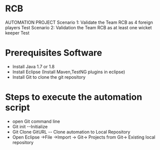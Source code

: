 # RCB
AUTOMATION PROJECT
Scenario 1: Validate the Team RCB as 4 foreign players Test
Scenario 2: Validation the Team RCB as at least one wicket keeper Test

# Prerequisites Software
* Install Java 1.7 or 1.8 
* Install Eclipse (Install Maven,TestNG plugins in eclipse)
* Install Git to clone the git repository 

# Steps to execute the automation script 
* open Git command line
* Git init  --Initialize 
* Git Clone GitURL  -- Clone automation to Local Repository 
* Open Eclipse ->File ->Import -> Git-> Projects from Git-> Existing local repository



